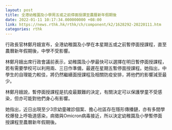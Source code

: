```yaml
---
layout: post
title: 全港幼稚園及小學周五或之前停面授課至農曆新年假期後
date: 2022-01-11 10:17:34.000000000 +08:00
link: https://news.rthk.hk/rthk/ch/component/k2/1628292-20220111.htm
categories: rthk
---
```


行政長官林鄭月娥宣布，全港幼稚園及小學在本星期五或之前暫停面授課程，直至農曆新年假期後，中學不受影響。

林鄭月娥出席行政會議前表示，幼稚園及小學最快可以選擇在明日暫停面授課程，若有需要學校可以利用兩、三日作準備，最遲在星期五暫停面授課程。她指出，中學生的自理能力較佳，將仍然繼續面授課程及相關防疫安排，將他們的影響減至最少。

林鄭月娥說，暫停面授課程是抗疫最艱難的決定，有關決定可以保護學童不受感染，但亦可能對他們身心有影響。

她指出，近日出現至少3宗幼童確診個案、擔心社區存在隱形傳播鏈，亦有多間學校爆發上呼吸道感染，病徵與Omicron病毒接近，所以決定幼稚園及小學暫停面授課程至農曆新年假期後。
